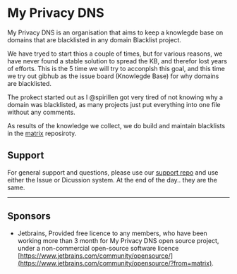 # My Privacy DNS

My Privacy DNS is an organisation that aims to keep a knowlegde base on domains that are blacklisted in any domain Blacklist project.

We have tryed to start thios a couple of times, but for various reasons, we have never found a stable solution to spread the KB, and therefor lost years of efforts. This is the 5 time we will try to acconplsh this goal, and this time we try out gibhub as the issue board (Knowlegde Base) for why domains are blacklisted.

The prokect started out as I @spirillen got very tired of not knowing why a domain was blacklisted, as many projects just put everything into one file without any comments.

As results of the knowledge we collect, we do build and maintain blacklists in the [matrix](https://github.com/mypdns/matrix) reposiroty.

## Support
For general support and questions, please use our [support repo](https://github.com/mypdns/Support) and use either the Issue or Dicussion system. At the end of the day.. they are the same.

---------

## Sponsors

- Jetbrains, Provided free licence to any members, who have been working more
  than 3 month for My Privacy DNS open source project, under a non-commercial
  open-source software licence
  [https://www.jetbrains.com/community/opensource/](https://www.jetbrains.com/community/opensource/?from=matrix).
